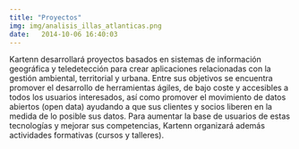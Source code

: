 ```yaml
---
title: "Proyectos"
img: img/analisis_illas_atlanticas.png
date:   2014-10-06 16:40:03
---
```

Kartenn desarrollará proyectos basados en sistemas de información geográfica y teledetección para crear aplicaciones relacionadas con la gestión ambiental, territorial y urbana. Entre sus objetivos se encuentra promover el desarrollo de herramientas ágiles, de bajo coste y accesibles a todos los usuarios interesados, así como promover el movimiento de datos abiertos (open data) ayudando a que sus clientes y socios liberen en la medida de lo posible sus datos. Para aumentar la base de usuarios de estas tecnologías y mejorar sus competencias, Kartenn organizará además actividades formativas (cursos y talleres).

